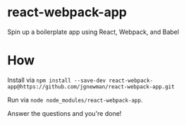 # react-webpack-app
Spin up a boilerplate app using React, Webpack, and Babel

# How

Install via `npm install --save-dev react-webpack-app@https://github.com/jgnewman/react-webpack-app.git`

Run via `node node_modules/react-webpack-app`.

Answer the questions and you're done!

